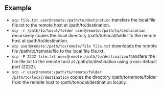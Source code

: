 ## Example

- `scp file.txt user@remote:/path/to/destination` transfers the local file file.txt to the remote host at /path/to/destination.
- `scp -r /path/to/local/folder user@remote:/path/to/destination` recursively copies the local directory /path/to/local/folder to the remote host at /path/to/destination.
- `scp user@remote:/path/to/remote/file file.txt` downloads the remote file /path/to/remote/file to the local file file.txt.
- `scp -P 2222 file.txt user@remote:/path/to/destination` transfers the file file.txt to the remote host at /path/to/destination using a non-default port (2222).
- `scp -r user@remote:/path/to/remote/folder /path/to/local/destination` copies the directory /path/to/remote/folder from the remote host to /path/to/local/destination locally.
